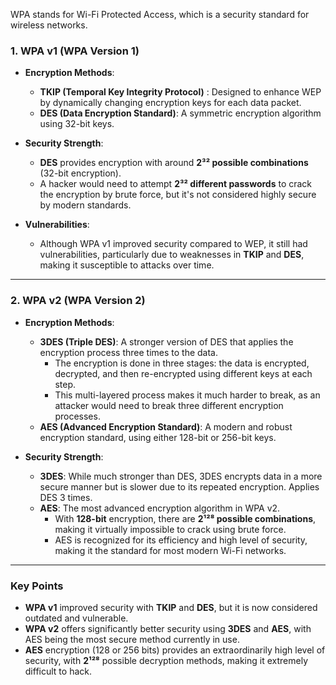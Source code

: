 
WPA stands for Wi-Fi Protected Access, which is a security standard for wireless networks.

### **1. WPA v1 (WPA Version 1)**

- **Encryption Methods**:
    
    - **TKIP (Temporal Key Integrity Protocol)** : Designed to enhance WEP by dynamically changing encryption keys for each data packet.
    - **DES (Data Encryption Standard)**: A symmetric encryption algorithm using 32-bit keys.
- **Security Strength**:
    
    - **DES** provides encryption with around **2³² possible combinations** (32-bit encryption).
    - A hacker would need to attempt **2³² different passwords** to crack the encryption by brute force, but it's not considered highly secure by modern standards.
- **Vulnerabilities**:
    
    - Although WPA v1 improved security compared to WEP, it still had vulnerabilities, particularly due to weaknesses in **TKIP** and **DES**, making it susceptible to attacks over time.

---

### **2. WPA v2 (WPA Version 2)**

- **Encryption Methods**:
    
    - **3DES (Triple DES)**: A stronger version of DES that applies the encryption process three times to the data.
        - The encryption is done in three stages: the data is encrypted, decrypted, and then re-encrypted using different keys at each step.
        - This multi-layered process makes it much harder to break, as an attacker would need to break three different encryption processes.
    - **AES (Advanced Encryption Standard)**: A modern and robust encryption standard, using either 128-bit or 256-bit keys.
- **Security Strength**:
    
    - **3DES**: While much stronger than DES, 3DES encrypts data in a more secure manner but is slower due to its repeated encryption. Applies DES 3 times. 
    - **AES**: The most advanced encryption algorithm in WPA v2.
        - With **128-bit** encryption, there are **2¹²⁸ possible combinations**, making it virtually impossible to crack using brute force.
        - AES is recognized for its efficiency and high level of security, making it the standard for most modern Wi-Fi networks.

---

### **Key Points**

- **WPA v1** improved security with **TKIP** and **DES**, but it is now considered outdated and vulnerable.
- **WPA v2** offers significantly better security using **3DES** and **AES**, with AES being the most secure method currently in use.
- **AES** encryption (128 or 256 bits) provides an extraordinarily high level of security, with **2¹²⁸** possible decryption methods, making it extremely difficult to hack.

